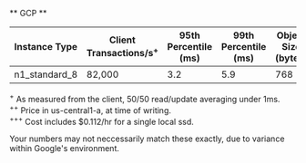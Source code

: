 <a name="GCP"></a>
** GCP **

| Instance Type   | Client Transactions/s<sup>+</sup> | 95th Percentile (ms) | 99th Percentile (ms) | Object Size (bytes) | Object Count | Disk Size | Cost<sup>++</sup> |
| ---             | ---       | ---                 | ---               | ---   | ---           | ---    | ---                      |
| n1_standard_8   | 82,000    | 3.2                 | 5.9               |  768  | 240,000,000   | 375GB  | $0.492/hr<sup>+++</sup>  |


<sup>+</sup> As measured from the client, 50/50 read/update averaging under 1ms.  
<sup>++</sup> Price in us-central1-a, at time of writing.  
<sup>+++</sup> Cost includes $0.112/hr for a single local ssd.  

Your numbers may not neccessarily match these exactly, due to variance within Google's environment.
